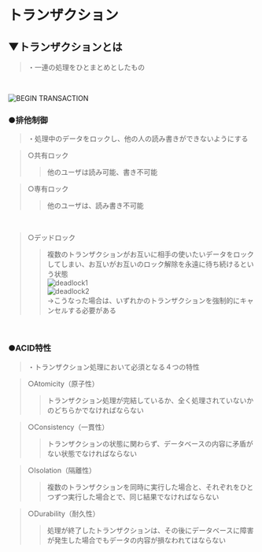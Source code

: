 # トランザクション

## ▼トランザクションとは
>・一連の処理をひとまとめとしたもの<br>
<br>

![BEGIN TRANSACTION](https://user-images.githubusercontent.com/81621944/233751229-c493075e-4d27-44b3-8e8e-929f3394f566.jpg)<br>

### ●排他制御
>・処理中のデータをロックし、他の人の読み書きができないようにする<br>

>○共有ロック<br>
>>他のユーザは読み可能、書き不可能<br>

>○専有ロック<br>
>>他のユーザは、読み書き不可能<br>
<br>

>○デッドロック
>>複数のトランザクションがお互いに相手の使いたいデータをロックしてしまい、お互いがお互いのロック解除を永遠に待ち続けるという状態<br>
>>![deadlock1](https://user-images.githubusercontent.com/81621944/233751360-f4f8979f-2633-4b18-9433-2b43a63cafa0.png)<br>
>>![deadlock2](https://user-images.githubusercontent.com/81621944/233751363-4c786f05-a2af-4820-b440-eb97674996be.png)<br>
>>→こうなった場合は、いずれかのトランザクションを強制的にキャンセルする必要がある<br>
<br>

### ●ACID特性
>・トランザクション処理において必須となる４つの特性

>○Atomicity（原子性）<br>
>>トランザクション処理が完結しているか、全く処理されていないかのどちらかでなければならない<br>

>○Consistency（一貫性）<br>
>>トランザクションの状態に関わらず、データベースの内容に矛盾がない状態でなければならない<br>

>○Isolation（隔離性）<br>
>>複数のトランザクションを同時に実行した場合と、それぞれをひとつずつ実行した場合とで、同じ結果でなければならない<br>

>○Durability（耐久性）<br>
>>処理が終了したトランザクションは、その後にデータベースに障害が発生した場合でもデータの内容が損なわれてはならない<br>
